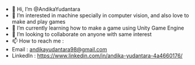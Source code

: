 - 👋 Hi, I’m @AndikaYudantara
- 👀 I’m interested in machine specially in computer vision, and also love to make and play games
- 🌱 I’m currently learning how to make a game using Unity Game Engine
- 💞️ I’m looking to collaborate on anyone with same interest
- 📫 How to reach me : 
- Email : andikayudantara98@gmail.com
- LinkedIn : https://www.linkedin.com/in/andika-yudantara-4a4660176/

<!---
AndikaYudantara/AndikaYudantara is a ✨ special ✨ repository because its `README.md` (this file) appears on your GitHub profile.
You can click the Preview link to take a look at your changes.
--->
